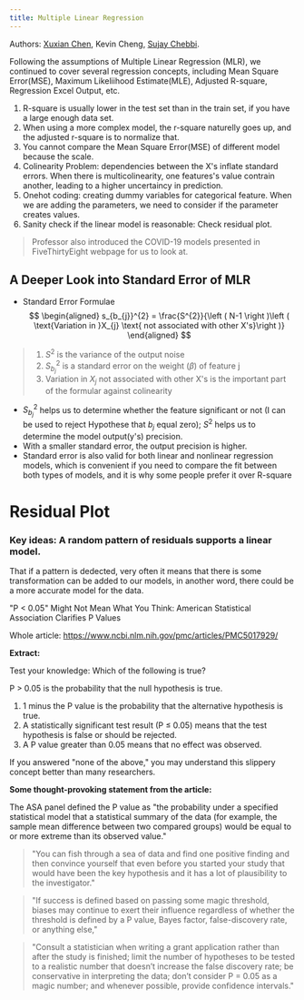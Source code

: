 ```yaml
---
title: Multiple Linear Regression
---
```

Authors: [Xuxian Chen](https://www.linkedin.com/in/xuxian-chen-81b648b5/), Kevin Cheng, [Sujay Chebbi](https://www.linkedin.com/in/sujaychebbi/).

Following the assumptions of Multiple Linear Regression (MLR), we continued to cover several regression concepts, including Mean Square Error(MSE), Maximum Likeliihood Estimate(MLE), Adjusted R-square, Regression Excel Output, etc. 

1.   R-square is usually lower in the test set than in the train set, if you have a large enough data set.
2.   When using a more complex model, the r-square naturelly goes up, and the adjusted r-square is to normalize that.
3.   You cannot compare the Mean Square Error(MSE) of different model because the scale.
4.   Colinearity Problem: dependencies between the X's inflate standard errors. When there is multicolinearity, one features's value contrain another, leading to a higher uncertaincy in prediction.
5.   Onehot coding: creating dummy variables for categorical feature. When we are adding the parameters, we need to consider if the parameter creates values.
6.   Sanity check if the linear model is reasonable: Check residual plot.

   

> Professor also introduced the COVID-19 models presented in FiveThirtyEight webpage for us to look at.



## A Deeper Look into Standard Error of MLR

*   Standard Error Formulae
$$
\begin{aligned}
s_{b_{j}}^{2} = \frac{S^{2}}{\left ( N-1 \right )\left ( \text{Variation in }X_{j} \text{ not associated with other X's}\right )}
\end{aligned}
$$
>1.   $S^{2}$ is the variance of the output noise
>2.   $S_{b_{j}}^{2}$ is a standard error on the weight ($\beta$) of feature j
>3.   Variation in $X_{j}$ not associated with other X's is the important part of the formular against colinearity

*   $S_{b_{j}}^{2}$ helps us to determine whether the feature significant or not (I can be used to reject Hypothese that $b_{j}$ equal zero); $S^{2}$ helps us to determine the model output(y's) precision.
*   With a smaller standard error, the output precision is higher.
*   Standard error is also valid for both linear and nonlinear regression models, which is convenient if you need to compare the fit between both types of models, and it is why some people prefer it over R-square





# Residual Plot
### Key ideas: A random pattern of residuals supports a linear model.

That if a pattern is dedected, very often it means that there is some transformation can be added to our models, in another word, there could be a more accurate model for the data.

"P < 0.05" Might Not Mean What You Think: American Statistical Association Clarifies P Values

Whole article: https://www.ncbi.nlm.nih.gov/pmc/articles/PMC5017929/

**Extract:**

Test your knowledge: Which of the following is true?

P > 0.05 is the probability that the null hypothesis is true.

1. 1 minus the P value is the probability that the alternative hypothesis is true.
2. A statistically significant test result (P ≤ 0.05) means that the test hypothesis is false or should be rejected.
3. A P value greater than 0.05 means that no effect was observed.

If you answered "none of the above," you may understand this slippery concept better than many researchers.

**Some thought-provoking statement from the article:**

The ASA panel defined the P value as "the probability under a specified statistical model that a statistical summary of the data (for example, the sample mean difference between two compared groups) would be equal to or more extreme than its observed value."

>"You can fish through a sea of data and find one positive finding and then convince yourself that even before you started your study that would have been the key hypothesis and it has a lot of plausibility to the investigator."

>"If success is defined based on passing some magic threshold, biases may continue to exert their influence regardless of whether the threshold is defined by a P value, Bayes factor, false-discovery rate, or anything else,"

>"Consult a statistician when writing a grant application rather than after the study is finished; limit the number of hypotheses to be tested to a realistic number that doesn’t increase the false discovery rate; be conservative in interpreting the data; don’t consider P = 0.05 as a magic number; and whenever possible, provide confidence intervals."
